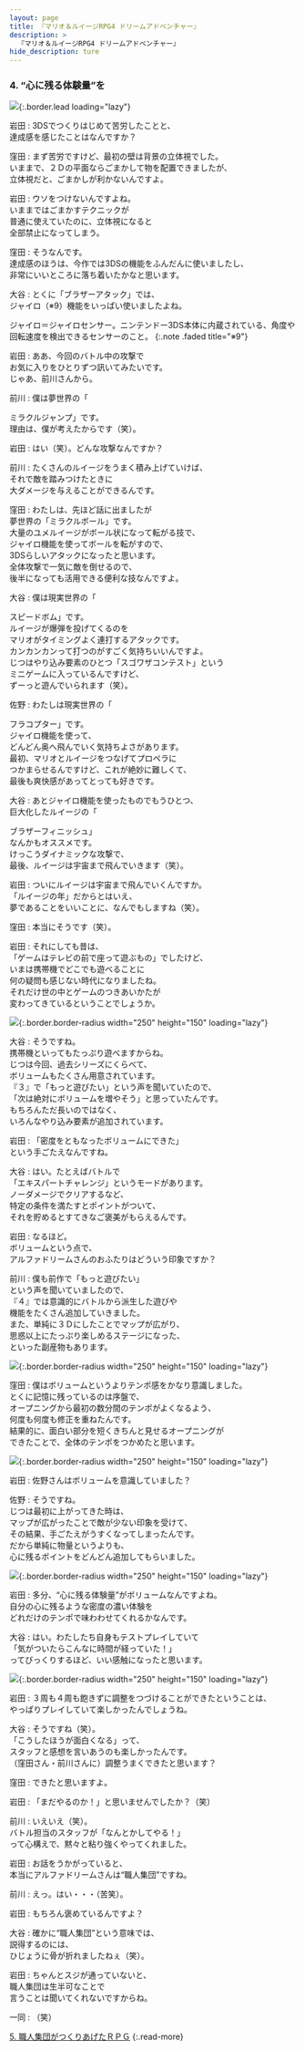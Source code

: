 ```yaml
---
layout: page
title: 『マリオ＆ルイージRPG4 ドリームアドベンチャー』
description: >
  『マリオ＆ルイージRPG4 ドリームアドベンチャー』
hide_description: ture
---
```


### 4. “心に残る体験量”を

![](/interviews/jp/3ds/aymj/vol1/img/mainvisual4.jpg){:.border.lead loading="lazy"}

岩田
: 3DSでつくりはじめて苦労したことと、<br>達成感を感じたことはなんですか？ 

窪田
: まず苦労ですけど、最初の壁は背景の立体視でした。<br>いままで、２Ｄの平面ならごまかして物を配置できましたが、<br>立体視だと、ごまかしが利かないんですよ。

岩田
: ウソをつけないんですよね。<br>いままではごまかすテクニックが<br>普通に使えていたのに、立体視になると<br>全部禁止になってしまう。

窪田
: そうなんです。<br>達成感のほうは、今作では3DSの機能をふんだんに使いましたし、<br>非常にいいところに落ち着いたかなと思います。

大谷
: とくに「ブラザーアタック」では、<br>ジャイロ（※9）機能をいっぱい使いましたよね。


ジャイロ＝ジャイロセンサー。ニンテンドー3DS本体に内蔵されている、角度や回転速度を検出できるセンサーのこと。
{:.note .faded title="※9"}

岩田
: ああ、今回のバトル中の攻撃で<br>お気に入りをひとりずつ訊いてみたいです。<br>じゃあ、前川さんから。

前川
: 僕は夢世界の「



ミラクルジャンプ」です。<br>理由は、僕が考えたからです（笑）。

岩田
: はい（笑）。どんな攻撃なんですか？

前川
: たくさんのルイージをうまく積み上げていけば、<br>それで敵を踏みつけたときに<br>大ダメージを与えることができるんです。

窪田
: わたしは、先ほど話に出ましたが<br>夢世界の「ミラクルボール」です。<br>大量のユメルイージがボール状になって転がる技で、<br>ジャイロ機能を使ってボールを転がすので、<br>3DSらしいアタックになったと思います。<br>全体攻撃で一気に敵を倒せるので、<br>後半になっても活用できる便利な技なんですよ。

大谷
: 僕は現実世界の「



スピードボム」です。<br>ルイージが爆弾を投げてくるのを<br>マリオがタイミングよく連打するアタックです。<br>カンカンカンって打つのがすごく気持ちいいんですよ。<br>じつはやり込み要素のひとつ「スゴワザコンテスト」という<br>ミニゲームに入っているんですけど、<br>ずーっと遊んでいられます（笑）。

佐野
: わたしは現実世界の「



フラコプター」です。<br>ジャイロ機能を使って、<br>どんどん奥へ飛んでいく気持ちよさがあります。<br>最初、マリオとルイージをつなげてプロペラに<br>つかまらせるんですけど、これが絶妙に難しくて、<br>最後も爽快感があってとっても好きです。

大谷
: あとジャイロ機能を使ったものでもうひとつ、<br>巨大化したルイージの「



ブラザーフィニッシュ」<br>なんかもオススメです。<br>けっこうダイナミックな攻撃で、<br>最後、ルイージは宇宙まで飛んでいきます（笑）。

岩田
: ついにルイージは宇宙まで飛んでいくんですか。<br>「ルイージの年」だからとはいえ、<br>夢であることをいいことに、なんでもしますね（笑）。

窪田
: 本当にそうです（笑）。

岩田
: それにしても昔は、<br>「ゲームはテレビの前で座って遊ぶもの」でしたけど、<br>いまは携帯機でどこでも遊べることに<br>何の疑問も感じない時代になりましたね。<br>それだけ世の中とゲームのつきあいかたが<br>変わってきているということでしょうか。

![](/interviews/jp/3ds/aymj/vol1/img/photo13.jpg){:.border.border-radius width="250" height="150"  loading="lazy"}

大谷
: そうですね。<br>携帯機といってもたっぷり遊べますからね。<br>じつは今回、過去シリーズにくらべて、<br>ボリュームもたくさん用意されています。<br>『３』で「もっと遊びたい」という声を聞いていたので、<br>「次は絶対にボリュームを増やそう」と思っていたんです。<br>もちろんただ長いのではなく、<br>いろんなやり込み要素が追加されています。

岩田
: 「密度をともなったボリュームにできた」<br>という手ごたえなんですね。

大谷
: はい。たとえばバトルで<br>「エキスパートチャレンジ」というモードがあります。<br>ノーダメージでクリアするなど、<br>特定の条件を満たすとポイントがついて、<br>それを貯めるとすてきなご褒美がもらえるんです。

岩田
: なるほど。<br>ボリュームという点で、<br>アルファドリームさんのおふたりはどういう印象ですか？ 

前川
: 僕も前作で「もっと遊びたい」<br>という声を聞いていましたので、<br>『４』では意識的にバトルから派生した遊びや<br>機能をたくさん追加していきました。<br>また、単純に３Ｄにしたことでマップが広がり、<br>思惑以上にたっぷり楽しめるステージになった、<br>といった副産物もあります。

![](/interviews/jp/3ds/aymj/vol1/img/photo14.jpg){:.border.border-radius width="250" height="150"  loading="lazy"}

窪田
: 僕はボリュームというよりテンポ感をかなり意識しました。<br>とくに記憶に残っているのは序盤で、<br>オープニングから最初の数分間のテンポがよくなるよう、<br>何度も何度も修正を重ねたんです。<br>結果的に、面白い部分を短くきちんと見せるオープニングが<br>できたことで、全体のテンポをつかめたと思います。

![](/interviews/jp/3ds/aymj/vol1/img/photo15.jpg){:.border.border-radius width="250" height="150"  loading="lazy"}

岩田
: 佐野さんはボリュームを意識していました？

佐野
: そうですね。<br>じつは最初に上がってきた時は、<br>マップが広がったことで敵が少ない印象を受けて、<br>その結果、手ごたえがうすくなってしまったんです。<br>だから単純に物量というよりも、<br>心に残るポイントをどんどん追加してもらいました。

![](/interviews/jp/3ds/aymj/vol1/img/photo16.jpg){:.border.border-radius width="250" height="150"  loading="lazy"}

岩田
: 多分、“心に残る体験量”がボリュームなんですよね。<br>自分の心に残るような密度の濃い体験を<br>どれだけのテンポで味わわせてくれるかなんです。

大谷
: はい。わたしたち自身もテストプレイしていて<br>「気がついたらこんなに時間が経っていた！」<br>ってびっくりするほど、いい感触になったと思います。

![](/interviews/jp/3ds/aymj/vol1/img/photo17.jpg){:.border.border-radius width="250" height="150"  loading="lazy"}

岩田
: ３周も４周も飽きずに調整をつづけることができたということは、<br>やっぱりプレイしていて楽しかったんでしょうね。

大谷
: そうですね（笑）。<br>「こうしたほうが面白くなる」って、<br>スタッフと感想を言いあうのも楽しかったんです。<br>（窪田さん・前川さんに）調整うまくできたと思います？

窪田
: できたと思いますよ。

岩田
: 「まだやるのか！」と思いませんでしたか？（笑）

前川
: いえいえ（笑）。<br>バトル担当のスタッフが「なんとかしてやる！」<br>って心構えで、黙々と粘り強くやってくれました。

岩田
: お話をうかがっていると、<br>本当にアルファドリームさんは“職人集団”ですね。

前川
: えっ。はい・・・（苦笑）。

岩田
: もちろん褒めているんですよ？ 

大谷
: 確かに“職人集団”という意味では、<br>説得するのには、<br>ひじょうに骨が折れましたねぇ（笑）。

岩田
: ちゃんとスジが通っていないと、<br>職人集団は生半可なことで<br>言うことは聞いてくれないですからね。

一同
: （笑）



[5. 職人集団がつくりあげたＲＰＧ](5.md)
{:.read-more}
